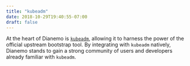 ```yaml
---
title: "kubeadm"
date: 2018-10-29T19:40:55-07:00
draft: false
---
```


At the heart of Dianemo is [`kubeadm`](https://github.com/kubernetes/kubernetes/tree/master/cmd/kubeadm), allowing it to harness the power of the official upstream bootstrap tool.
By integrating with `kubeadm` natively, Dianemo stands to gain a strong community of users and developers already familiar with `kubeadm`.
